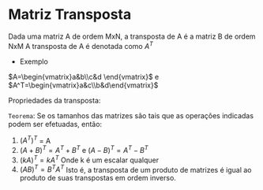 # Matriz Transposta
Dada uma matriz A de ordem MxN, a transposta de A é a matriz B de ordem NxM
A transposta de A é denotada como $A^T$ 

- Exemplo

$A=\begin{vmatrix}a&b\\c&d \end{vmatrix}$  e $A^T=\begin{vmatrix}a&c\\b&d\end{vmatrix}$ 

Propriedades da transposta:

`Teorema`: Se  os tamanhos das matrizes são tais que as operações indicadas podem ser efetuadas, então:

1. $(A^T)^T$ = A
2. $(A+B)^T=A^T+B^T$  e $(A-B)^T = A^T - B^T$ 
3. $(kA)^T=kA^T$ Onde k é um escalar qualquer 
4. $(AB)^T=B^TA^T$ Isto é, a transposta de um produto de matrizes é igual ao produto de suas transpostas em ordem inverso. 